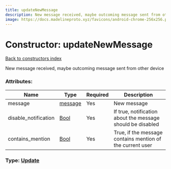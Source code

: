 ```yaml
---
title: updateNewMessage
description: New message received, maybe outcoming message sent from other device
image: https://docs.madelineproto.xyz/favicons/android-chrome-256x256.png
---
```

# Constructor: updateNewMessage  
[Back to constructors index](index.md)



New message received, maybe outcoming message sent from other device

### Attributes:

| Name     |    Type       | Required | Description |
|----------|---------------|----------|-------------|
|message|[message](../constructors/message.md) | Yes|New message|
|disable\_notification|[Bool](../types/Bool.md) | Yes|If true, notification about the message should be disabled|
|contains\_mention|[Bool](../types/Bool.md) | Yes|True, if the message contains mention of the current user|



### Type: [Update](../types/Update.md)


